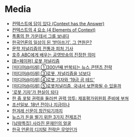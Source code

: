 Media
=====
* [컨텍스트에 답이 있다 (Context has the Answer)](http://organicmedialab.com/2013/05/09/context-has-the-answer/)
* [컨텍스트의 4 요소 (4 Elements of Context)](http://www.venturesquare.net/581387)
* [폭풍의 한 가운데서 그를 보내다](http://ppss.kr/archives/38217)
* [한국언론의 일상이 된 ‘받아쓰기’, 그 연원은?](http://ppss.kr/archives/37658)
* [문학 저널리즘의 전통과 피처 기사](http://slownews.kr/42159)
* [호주 ABC에게 배우는 공영방송의 진정한 의미](http://www.huffingtonpost.kr/2015/06/26/story_n_7668710.html)
* [[B+페이퍼] 로봇 저널리즘](http://www.bloter.net/archives/234903)
* [[미디어@미래] ①300년째 반복되는 뉴스 콘텐츠 전략](http://www.bloter.net/archives/231137)
* [[미디어@미래] ③로봇, 저널리즘을 넘보다](http://www.bloter.net/archives/232289)
* [[미디어@미래] ④로봇 기자와 ‘19금 곰 테드’](http://www.bloter.net/archives/233250)
* [[미디어@미래] ⑤로봇저널리즘, 국내서 보편화될 수 있을까](http://www.bloter.net/archives/234019)
* ['로봇 기자'가 현실이 되다](http://www.huffingtonpost.kr/2015/09/01/story_n_8070248.html)
* [한 줌 포털 권력을 둘러싼 권력 암투: 제휴평가위원회 준비에 부쳐](http://slownews.kr/42742)
* [조선일보, 18년 전이나 지금이나](http://slownews.kr/43400)
* [한겨레 신문이 창간되기까지](http://ppss.kr/archives/46474)
* [뉴스가 돈을 벌기 위한 3가지 전제조건](http://ppss.kr/archives/50669)
* [[납량특집] 사라진 문재인의 얼굴](http://ppss.kr/archives/54350)
* [한국 언론의 디지털 전략은 무엇인가](http://ppss.kr/archives/55507)